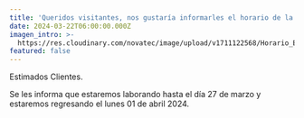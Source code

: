 ```yaml
---
title: 'Queridos visitantes, nos gustaría informarles el horario de la semana santa'
date: 2024-03-22T06:00:00.000Z
imagen_intro: >-
  https://res.cloudinary.com/novatec/image/upload/v1711122568/Horario_Especial_Semana_Santa_2024_1_fupazc.png
featured: false
---
```


Estimados Clientes.

Se les informa que estaremos laborando hasta el día 27 de marzo y estaremos regresando el lunes 01 de abril 2024.
